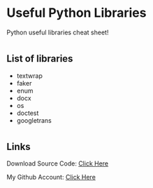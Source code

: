 # Useful Python Libraries
Python useful libraries cheat sheet!

#
## List of libraries
- textwrap
- faker
- enum
- docx
- os
- doctest
- googletrans
#
## Links

Download Source Code: [Click Here](https://github.com/dori-dev/useful-python-libraries/archive/refs/heads/master.zip)

My Github Account: [Click Here](https://github.com/dori-dev/)

